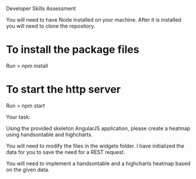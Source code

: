 Developer Skills Assessment

You will need to have Node installed on your machine.
After it is installed you will need to clone the repository.

# To install the package files
Run > npm install

# To start the http server
Run > npm start

Your task:

Using the provided skeleton AngularJS application, please create a heatmap using handsontable and highcharts.

You will need to modify the files in the widgets folder.
I have initialized the data for you to save the need for a REST request.

You will need to implement a handsontable and a highcharts heatmap based on the given data.


